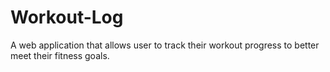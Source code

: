 # Workout-Log
A web application that allows user to track their workout progress to better meet their fitness goals.

